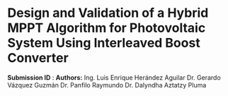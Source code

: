 # Design and Validation of a Hybrid MPPT Algorithm for Photovoltaic System Using Interleaved Boost Converter 
**Submission ID** : 
**Authors:**
Ing. Luis Enrique Herández Aguilar 
Dr. Gerardo Vázquez Guzmán
Dr. Panfilo Raymundo 
Dr. Dalyndha Aztatzy Pluma
